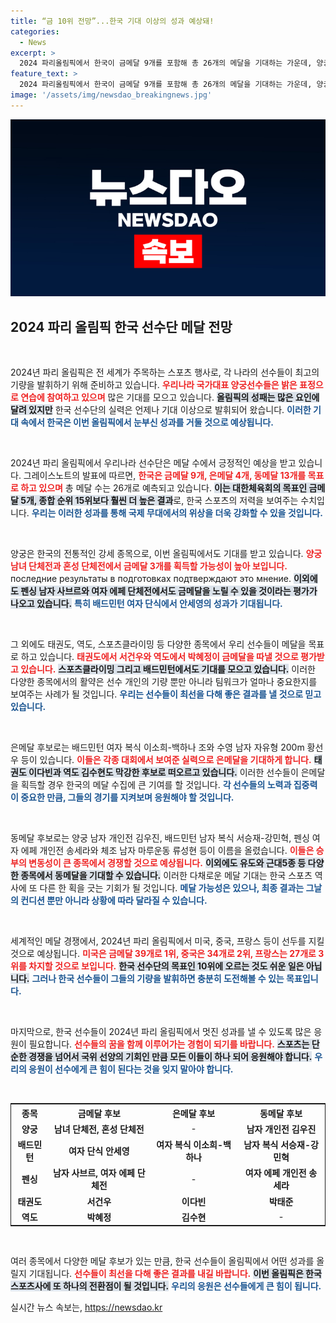 ```yaml
---
title: “금 10위 전망”...한국 기대 이상의 성과 예상돼!
categories:
  - News
excerpt: >
  2024 파리올림픽에서 한국이 금메달 9개를 포함해 총 26개의 메달을 기대하는 가운데, 양궁과 배드민턴, 펜싱에서 특히 강력한 성과가 예상된다. 클릭하면 더 많은 메달 소식을 확인하세요!
feature_text: >
  2024 파리올림픽에서 한국이 금메달 9개를 포함해 총 26개의 메달을 기대하는 가운데, 양궁과 배드민턴, 펜싱에서 특히 강력한 성과가 예상된다. 클릭하면 더 많은 메달 소식을 확인하세요!
image: '/assets/img/newsdao_breakingnews.jpg'
---
```


<p><img src="/assets/img/newsdao_breakingnews.jpg" alt="implanttips 속보" /></p>

<h2 data-ke-size="size26">2024 파리 올림픽 한국 선수단 메달 전망</h2>

<p data-ke-size="size16">&nbsp;</p>

<p>2024년 파리 올림픽은 전 세계가 주목하는 스포츠 행사로, 각 나라의 선수들이 최고의 기량을 발휘하기 위해 준비하고 있습니다. <b><span style="color: #ee2323;">우리나라 국가대표 양궁선수들은 밝은 표정으로 연습에 참여하고 있으며</span></b> 많은 기대를 모으고 있습니다. <b><span style="background-color: #21538527;">올림픽의 성패는 많은 요인에 달려 있지만</span></b> 한국 선수단의 실력은 언제나 기대 이상으로 발휘되어 왔습니다. <b><span style="color: #1a5490;">이러한 기대 속에서 한국은 이번 올림픽에서 눈부신 성과를 거둘 것으로 예상됩니다.</span></b></p>

<p data-ke-size="size16">&nbsp;</p>

<p>2024년 파리 올림픽에서 우리나라 선수단은 메달 수에서 긍정적인 예상을 받고 있습니다. 그레이스노트의 발표에 따르면, <b><span style="color: #ee2323;">한국은 금메달 9개, 은메달 4개, 동메달 13개를 목표로 하고 있으며</span></b> 총 메달 수는 26개로 예측되고 있습니다. <b><span style="background-color: #21538527;">이는 대한체육회의 목표인 금메달 5개, 종합 순위 15위보다 훨씬 더 높은 결과</span></b>로, 한국 스포츠의 저력을 보여주는 수치입니다. <b><span style="color: #1a5490;">우리는 이러한 성과를 통해 국제 무대에서의 위상을 더욱 강화할 수 있을 것입니다.</span></b></p>

<p data-ke-size="size16">&nbsp;</p>

<p>양궁은 한국의 전통적인 강세 종목으로, 이번 올림픽에서도 기대를 받고 있습니다. <b><span style="color: #ee2323;">양궁 남녀 단체전과 혼성 단체전에서 금메달 3개를 획득할 가능성이 높아 보입니다.</span></b> последние результаты в подготовках подтверждают это мнение. <b><span style="background-color: #21538527;">이외에도 펜싱 남자 사브르와 여자 에페 단체전에서도 금메달을 노릴 수 있을 것이라는 평가가 나오고 있습니다.</span></b> <b><span style="color: #1a5490;">특히 배드민턴 여자 단식에서 안세영의 성과가 기대됩니다.</span></b></p>

<p data-ke-size="size16">&nbsp;</p>

<p>그 외에도 태권도, 역도, 스포츠클라이밍 등 다양한 종목에서 우리 선수들이 메달을 목표로 하고 있습니다. <b><span style="color: #ee2323;">태권도에서 서건우와 역도에서 박혜정이 금메달을 따낼 것으로 평가받고 있습니다.</span></b> <b><span style="background-color: #21538527;">스포츠클라이밍 그리고 배드민턴에서도 기대를 모으고 있습니다.</span></b> 이러한 다양한 종목에서의 활약은 선수 개인의 기량 뿐만 아니라 팀워크가 얼마나 중요한지를 보여주는 사례가 될 것입니다. <b><span style="color: #1a5490;">우리는 선수들이 최선을 다해 좋은 결과를 낼 것으로 믿고 있습니다.</span></b></p>

<p data-ke-size="size16">&nbsp;</p>

<p>은메달 후보로는 배드민턴 여자 복식 이소희-백하나 조와 수영 남자 자유형 200m 황선우 등이 있습니다. <b><span style="color: #ee2323;">이들은 각종 대회에서 보여준 실력으로 은메달을 기대하게 합니다.</span></b> <b><span style="background-color: #21538527;">태권도 이다빈과 역도 김수현도 막강한 후보로 떠오르고 있습니다.</span></b> 이러한 선수들이 은메달을 획득할 경우 한국의 메달 수집에 큰 기여를 할 것입니다. <b><span style="color: #1a5490;">각 선수들의 노력과 집중력이 중요한 만큼, 그들의 경기를 지켜보며 응원해야 할 것입니다.</span></b></p>

<p data-ke-size="size16">&nbsp;</p>

<p>동메달 후보로는 양궁 남자 개인전 김우진, 배드민턴 남자 복식 서승재-강민혁, 펜싱 여자 에페 개인전 송세라와 체조 남자 마루운동 류성현 등이 이름을 올렸습니다. <b><span style="color: #ee2323;">이들은 승부의 변동성이 큰 종목에서 경쟁할 것으로 예상됩니다.</span></b> <b><span style="background-color: #21538527;">이외에도 유도와 근대5종 등 다양한 종목에서 동메달을 기대할 수 있습니다.</span></b> 이러한 다채로운 메달 기대는 한국 스포츠 역사에 또 다른 한 획을 긋는 기회가 될 것입니다. <b><span style="color: #1a5490;">메달 가능성은 있으나, 최종 결과는 그날의 컨디션 뿐만 아니라 상황에 따라 달라질 수 있습니다.</span></b></p>

<p data-ke-size="size16">&nbsp;</p>

<p>세계적인 메달 경쟁에서, 2024년 파리 올림픽에서 미국, 중국, 프랑스 등이 선두를 지킬 것으로 예상됩니다. <b><span style="color: #ee2323;">미국은 금메달 39개로 1위, 중국은 34개로 2위, 프랑스는 27개로 3위를 차지할 것으로 보입니다.</span></b> <b><span style="background-color: #21538527;">한국 선수단의 목표인 10위에 오르는 것도 쉬운 일은 아닙니다.</span></b> <b><span style="color: #1a5490;">그러나 한국 선수들이 그들의 기량을 발휘하면 충분히 도전해볼 수 있는 목표입니다.</span></b></p>

<p data-ke-size="size16">&nbsp;</p>

<p>마지막으로, 한국 선수들이 2024년 파리 올림픽에서 멋진 성과를 낼 수 있도록 많은 응원이 필요합니다. <b><span style="color: #ee2323;">선수들의 꿈을 함께 이루어가는 경험이 되기를 바랍니다.</span></b> <b><span style="background-color: #21538527;">스포츠는 단순한 경쟁을 넘어서 국위 선양의 기회인 만큼 모든 이들이 하나 되어 응원해야 합니다.</span></b> <b><span style="color: #1a5490;">우리의 응원이 선수에게 큰 힘이 된다는 것을 잊지 말아야 합니다.</span></b></p>

<p data-ke-size="size16">&nbsp;</p>

<table style="border: 1px solid;">
    <tr>
        <th style="text-align: center;">종목</th>
        <th style="text-align: center;">금메달 후보</th>
        <th style="text-align: center;">은메달 후보</th>
        <th style="text-align: center;">동메달 후보</th>
    </tr>
    <tr>
        <td style="text-align: center; height: 17px;"><b>양궁</b></td>
        <td style="text-align: center; height: 17px;"><b>남녀 단체전, 혼성 단체전</b></td>
        <td style="text-align: center; height: 17px;">-</td>
        <td style="text-align: center; height: 17px;"><b>남자 개인전 김우진</b></td>
    </tr>
    <tr>
        <td style="text-align: center; height: 17px;"><b>배드민턴</b></td>
        <td style="text-align: center; height: 17px;"><b>여자 단식 안세영</b></td>
        <td style="text-align: center; height: 17px;"><b>여자 복식 이소희-백하나</b></td>
        <td style="text-align: center; height: 17px;"><b>남자 복식 서승재-강민혁</b></td>
    </tr>
    <tr>
        <td style="text-align: center; height: 17px;"><b>펜싱</b></td>
        <td style="text-align: center; height: 17px;"><b>남자 사브르, 여자 에페 단체전</b></td>
        <td style="text-align: center; height: 17px;">-</td>
        <td style="text-align: center; height: 17px;"><b>여자 에페 개인전 송세라</b></td>
    </tr>
    <tr>
        <td style="text-align: center; height: 17px;"><b>태권도</b></td>
        <td style="text-align: center; height: 17px;"><b>서건우</b></td>
        <td style="text-align: center; height: 17px;"><b>이다빈</b></td>
        <td style="text-align: center; height: 17px;"><b>박태준</b></td>
    </tr>
    <tr>
        <td style="text-align: center; height: 17px;"><b>역도</b></td>
        <td style="text-align: center; height: 17px;"><b>박혜정</b></td>
        <td style="text-align: center; height: 17px;"><b>김수현</b></td>
        <td style="text-align: center; height: 17px;">-</td>
    </tr>
</table>

<p data-ke-size="size16">&nbsp;</p>

<p>여러 종목에서 다양한 메달 후보가 있는 만큼, 한국 선수들이 올림픽에서 어떤 성과를 올릴지 기대됩니다. <b><span style="color: #ee2323;">선수들이 최선을 다해 좋은 결과를 내길 바랍니다.</span></b> <b><span style="background-color: #21538527;">이번 올림픽은 한국 스포츠사에 또 하나의 전환점이 될 것입니다.</span></b> <b><span style="color: #1a5490;">우리의 응원은 선수들에게 큰 힘이 됩니다.</span></b></p>
실시간 뉴스 속보는, <a href="https://newsdao.kr" rel="dofollow">https://newsdao.kr</a>


